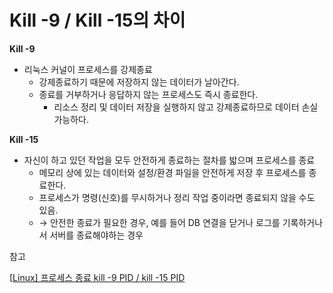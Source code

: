 # Kill -9 / Kill -15의 차이



**Kill -9** **<PID>**

- 리눅스 커널이 프로세스를 강제종료
  - 강제종료하기 때문에 저장하지 않는 데이터가 날아간다.
  - 종료를 거부하거나 응답하지 않는 프로세스도 즉시 종료한다.
    - 리소스 정리 및 데이터 저장을 실행하지 않고 강제종료하므로 데이터 손실 가능하다.





**Kill -15** **<PID>**

- 자신이 하고 있던 작업을 모두 안전하게 종료하는 절차를 밟으며 프로세스를 종료
  - 메모리 상에 있는 데이터와 설정/환경 파일을 안전하게 저장 후 프로세스를 종료한다.
  - 프로세스가 명령(신호)를 무시하거나 정리 작업 중이라면 종료되지 않을 수도 있음.
  - → 안전한 종료가 필요한 경우, 예를 들어 DB 연결을 닫거나 로그를 기록하거나서 서버를 종료해야하는 경우





참고

[[Linux\] 프로세스 종료 kill -9 PID / kill -15 PID](https://greensul.tistory.com/190)